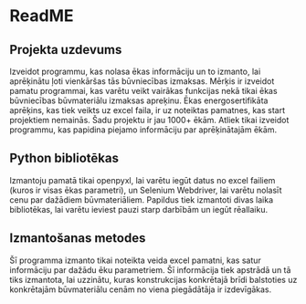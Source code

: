 # ReadME
## Projekta uzdevums
Izveidot programmu, kas nolasa ēkas informāciju un to izmanto, lai aprēķinātu ļoti vienkāršas tās būvniecības izmaksas. Mērķis ir izveidot pamatu programmai, kas varētu veikt vairākas funkcijas nekā tikai ēkas būvniecības būvmateriālu izmaksas apreķinu. Ēkas energosertifikāta aprēķins, kas tiek veikts uz excel faila, ir uz noteiktas pamatnes, kas start projektiem nemainās. Šadu projektu ir jau 1000+ ēkām. Atliek tikai izveidot programmu, kas papidina piejamo informāciju par aprēķinātajām ēkām.

## Python bibliotēkas
Izmantoju pamatā tikai openpyxl, lai varētu iegūt datus no excel failiem (kuros ir visas ēkas parametri), un Selenium Webdriver, lai varētu nolasīt cenu par dažādiem būvmateriāliem. Papildus tiek izmantoti divas laika bibliotēkas, lai varētu ieviest pauzi starp darbībām un iegūt rēallaiku.

## Izmantošanas metodes
Šī programma izmanto tikai noteikta veida excel pamatni, kas satur informāciju par dažādu ēku parametriem. Šī informācija tiek apstrādā un tā tiks izmantota, lai uzzinātu, kuras konstrukcijas konkrētajā brīdi balstoties uz konkrētajām būvmateriālu cenām no viena piegādātāja ir izdevīgākas.
